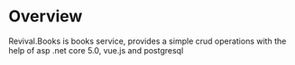 # Overview

Revival.Books is books service, provides a simple crud operations with the help of asp .net core 5.0, vue.js and postgresql